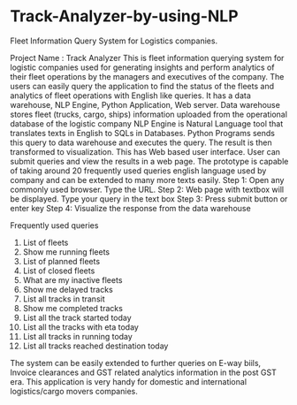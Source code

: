 # Track-Analyzer-by-using-NLP
Fleet Information Query System for Logistics companies.

Project Name : Track Analyzer
This is fleet information querying system for logistic companies used for generating insights and
perform analytics of their fleet operations by the managers and executives of the company. The
users can easily query the application to find the status of the fleets and analytics of fleet
operations with English like queries.
It has a data warehouse, NLP Engine, Python Application, Web server.
Data warehouse stores fleet (trucks, cargo, ships) information uploaded from the operational
database of the logistic company
NLP Engine is Natural Language tool that translates texts in English to SQLs in Databases.
Python Programs sends this query to data warehouse and executes the query. The result is
then transformed to visualization.
This has Web based user interface. User can submit queries and view the results in a web
page.
The prototype is capable of taking around 20 frequently used queries english language used by
company and can be extended to many more texts easily.
Step 1: Open any commonly used browser. Type the URL.
Step 2: Web page with textbox will be displayed. Type your query in the text box
Step 3: Press submit button or enter key
Step 4: Visualize the response from the data warehouse

Frequently used queries
1. List of fleets
2. Show me running fleets
3. List of planned fleets
4. List of closed fleets
5. What are my inactive fleets
6. Show me delayed tracks
7. List all tracks in transit
8. Show me completed tracks
9. List all the track started today
10. List all the tracks with eta today
11. List all tracks in running today
12. List all tracks reached destination today

The system can be easily extended to further queries on E-way biils, Invoice clearances and
GST related analytics information in the post GST era. This application is very handy for
domestic and international logistics/cargo movers companies.
